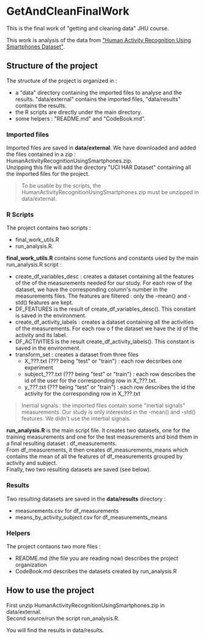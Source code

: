 GetAndCleanFinalWork
====================

This is the final work of "getting and cleaning data" JHU course.

This work is analysis of the data from ["Human Activity Recognition Using 
Smartphones Dataset"](http://archive.ics.uci.edu/ml/datasets/Human+Activity+Recognition+Using+Smartphones).

## Structure of the project
The structure of the project is organized in :  
* a "data" directory containing the imported files to analyse and the results. 
"data/external" contains the imported files, "data/results" contains the results.  
* the R scripts are directly under the main directory.   
* some helpers : "README.md" and "CodeBook.md".    

### Imported files
Imported files are saved in **data/external**. We have downloaded and added the 
files contained in a zip : HumanActivityRecognitionUsingSmartphones.zip.  
Unzipping this file will add the directory "UCI HAR Dataset" containing all the 
imported files for the project.  

>To be usable by the scripts, the HumanActivityRecognitionUsingSmartphones.zip
must be unzipped in data/external.

### R Scripts
The project contains two scripts : 
* final_work_utils.R
* run_analysis.R.

**final_work_utils.R** contains some functions and constants used by the main 
run_analysis.R script :  
* create_df_variables_desc : creates a dataset containing all the features of the 
of the measurements needed for our study. For each row of the dataset, we have 
the corresponding column's number in the measurements files. The features are 
filtered : only the -mean() and -std() features are kept.  
* DF_FEATURES is the result of create_df_variables_desc(). This constant is 
saved in the environment.  
* create_df_activity_labels : creates a dataset containing all the activities of
the measurements. For each row o f the dataset we have the id of the activity and 
its label.  
* DF_ACTIVITIES is the result create_df_activity_labels(). This constant is saved 
in the environment.  
* transform_set : creates a dataset from three files  
  * X_???.txt (??? being "test" or "train") : each row decsribes one experiment  
  * subject_???.txt (??? being "test" or "train") : each row describes the id of 
  the user for the corresponding row in X_???.txt.  
  * y_???.txt (??? being "test" or "train") : each row describes the id the activity 
  for the corresponding row in X_???.txt  

>Inertial signals : the imported files contain some "inertial signals" measurements.
Our study is only interested in the -mean() and -std() features. We didn't use 
the intertial signals. 

**run_analysis.R** is the main script file. It creates two datasets, one for the 
training measurements and one for the test measurements and bind them in a final 
resulting dataset : df_measurements.  
From df_measurements, it then creates df_measurements_means which contains the mean 
of all the features of df_measurements grouped by activity and subject.  
Finally, two two resulting datasets are saved (see below).

### Results
Two resulting datasets are saved in the **data/results** directory :  
* measurements.csv for df_measurements  
* means_by_activity_subject.csv for df_measurements_means  

### Helpers
The project contaons two more files :  
* README.md (the file you are reading now) describes the project organization  
* CodeBook.md describes the datasets created by run_analysis.R  

## How to use the project
First unzip HumanActivityRecognitionUsingSmartphones.zip in data/external.  
Second source/run the script run_analysis.R.

You will find the results in data/results.

